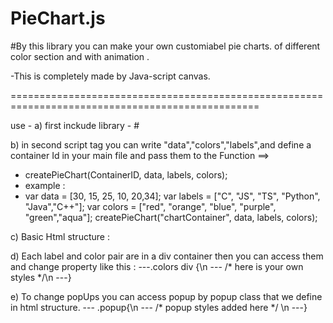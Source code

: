 # PieChart.js

#By this library you can make your own customiabel pie charts. of different color section and with animation .

-This is completely made by Java-script canvas.

=================================================================================================

use -
a) first inckude library -
#<script src="https://cdn.jsdelivr.net/gh/Bharat346/PieChart.js/pie.js"></script>

b) in second script tag you can write "data","colors","labels",and define a container Id in your main file and pass them to the Function ==> 
+ createPieChart(ContainerID, data, labels, colors);
+ example :
+ var data = [30, 15, 25, 10, 20,34];
  var labels = ["C", "JS", "TS", "Python", "Java","C++"];
  var colors = ["red", "orange", "blue", "purple", "green","aqua"];
  createPieChart("chartContainer", data, labels, colors);

c) Basic Html structure : 
   <div id = "user_given_id">
      <!-- you can add more items here like heading with own styles -->
      <div class = "popup"></div>
      <div class = "colors"></div>
   </div>

d) Each label and color pair are in a div container then you can access them and change property like this : 
---.colors div {\n
---    /* here is your own styles */\n
---}

e) To change popUps you can access popup by popup class that we define in html structure.
--- .popup{\n
---    /* popup styles added here */ \n
---}


